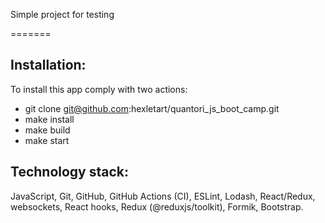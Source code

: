 Simple project for testing

=======

## Installation:

To install this app comply with two actions:

* git clone git@github.com:hexletart/quantori_js_boot_camp.git
* make install
* make build
* make start

## Technology stack:

JavaScript, Git, GitHub, GitHub Actions (CI), ESLint, Lodash, React/Redux, websockets, React hooks, Redux (@reduxjs/toolkit), Formik, Bootstrap.
